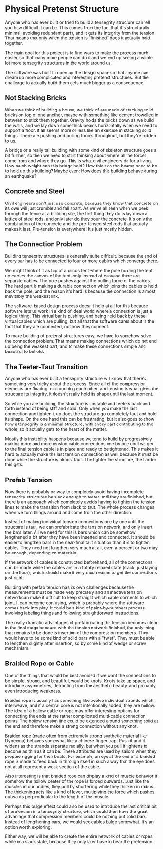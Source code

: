 # Physical Pretenst Structure

Anyone who has ever built or tried to build a tensegrity structure can tell you how difficult it can be. This comes from the fact that it's structurally minimal, avoiding redundant parts, and it gets its integrity from the tension. That means that only when the tension is "finished" does it actually hold together.

The main goal for this project is to find ways to make the process much easier, so that many more people can do it and we end up seeing a whole lot more tensegrity structures in the world around us.

The software was built to open up the design space so that anyone can dream up more complicated and interesting pretenst structures. But the challenge to actually build them gets much bigger as a consequence.

## Not Stacking Bricks

When we think of building a house, we think of are made of stacking solid bricks on top of one another, maybe with something like cement trowelled in between to stick them together. Gravity holds the bricks down as we build the walls, and we lay down some thick beams horizontally when we need to support a floor. It all seems more or less like an exercise in stacking solid things. There are pushing and pulling forces throughout, but they're hidden to us.

A bridge or a really tall building with some kind of skeleton structure goes a bit further, so then we need to start thinking about where all the forces come from and where they go. This is what civil engineers do for a living. How much weight can this bridge hold? How thick do the beams need to be to hold up this building? Maybe even: How does this building behave during an earthquake?

## Concrete and Steel

Civil engineers don't just use concrete, because they know that concrete on its own will just crumble and fall apart. As we've all seen when we peek through the fence at a building site, the first thing they do is lay down a lattice of steel rods, and only later do they pour the concrete. It's only the combination of the concrete and the pre-tensed steel rods that actually makes it last. Pre-tension is everywhere! It's just mostly hidden.

## The Connection Problem

Building tensegrity structures is generally quite difficult, because the end of every bar has to be connected to four or more cables which converge there. 

We might think of it as top of a circus tent where the pole holding the tent up carries the canvas of the tent, only instead of canvase there are separate cables. The pole pushes against the pulling force of the cables. The hard part is making a durable connection which joins the cables to hold back the pole, and the reason it's hard is because the connection is almost inevitably the weakest link.

The software-based design process doesn't help at all for this because software lets us work in a kind of ideal world where a connection is just a logical thing. This virtual bar is pushing, and being held back by these virtual cables which are pulling, but all that the software cares about is the fact that they are connected, not how they connect.

To make building of pretenst structures easy, we have to somehow solve the connection problem. That means making connections which do not end up being the weakest part, and to make these connections simple and beautiful to behold.

## The Teeter-Taut Transition

Anyone who has ever built a tensegrity structure will know that there's something very tricky about the process. Since all of the compression elements are floating, not touching each other, and tension is what gives the structure its integrity, it doesn't really hold its shape until the last moment. 

So while you are building, the structure is unstable and teeters back and forth instead of being stiff and solid. Only when you make the last connection and tighten it up does the structure go completely taut and hold its shape. On the one hand this can be frustrating, but it also goes to show how a tensegrity is a minimal structure, with every part contributing to the whole, so it actually gets to the heart of the matter.

Mostly this instability happens because we tend to build by progressively making more and more tension cable connections one by one until we get to the final tension cable is in place and ready to be tightened. This makes it hard to actually make the last tension connection as well because it must be done while the structure is almost taut. The tighter the structure, the harder this gets.

## Prefab Tension

Now there is probably no way to completely avoid having incomplete tensegrity structures be slack enough to teeter until they are finished, but there is an approach which completely avoids having to tighten the tension lines to make the transition from slack to taut. The whole process changes when we turn things around and come from the other direction.

Instead of making individual tension connections one by one until the structure is taut, we can prefabricate the tension network, and only insert the bars later. All we need for this is bars which can be somehow lengthened a bit after they have been inserted and connected. It should be easier to lengthen bars in the near-final taut situation than it is to tighten cables. They need not lengthen very much at all, even a percent or two may be enough, depending on materials.

If the network of cables is constructed beforehand, all of the connections can be made while the cables are in a totally relaxed state (slack, just laying on the floor), which should make it very much easier to get the connections just right.

Building with prefab tension has its own challenges because the measurements must be made very precisely and an inactive tension networkcan make it difficult to keep straight which cable connects to which joint. It can become confusing, which is probably where the software comes back into play. It could be a kind of paint-by-numbers process, involving labeling things and following straightforward instructions.

The really dramatic advantages of prefabricating the tension becomes clear in the final stage because with the tension network finished, the only thing that remains to be done is insertion of the compression members. They would have to be some kind of solid bars with a "twist". They must be able to lengthen slightly after insertion, so by some kind of wedge or screw mechanism.

## Braided Rope or Cable

One of the things that would be best avoided if we want the connections to be simple, strong, and beautiful, would be knots. Knots take up space, and introduce asymmetries, detracting from the aesthetic beauty, and probably even introducing weakness.

Braided rope is usually has something like twelve individual strands which interweave, and if a central core is not intentionally added, they are hollow. The idea of a hollow cable or rope may offer interesting options for connecting the ends at the rather complicated multi-cable connection points. The hollow tension line could be extended around something solid at the end and therefore make a strong connection without any knot.

Braided rope (made often from extremely strong synthetic material like Dyneema) behaves somewhat like a chinese finger trap. Push it and it widens as the strands separate radially, but when you pull it tightens to become as thin as it can be. These attributes are used by sailors when they prepare rigging for their boats. For example, an eye at the end of a braided rope is made to feed back in through itself in such a way that the eye does not at all represent a weak section of the cable.

Also interesting is that braided rope can display a kind of muscle behavior if somehow the hollow center of the rope is forced outwards. Just like the muscles in our bodies, they pull by shortening while they thicken in radius. The thickening acts like a kind of lever, multiplying the force which pushes outwards perpendicular to the length of the muscle. 

Perhaps this bulge effect could also be used to introduce the last critical bit of pretension in a tensegrity structure, which could then have the great advantage that compression members could be nothing but solid bars. Instead of lengthening bars, we would see cables bulge somewhat. It's an option worth exploring.

Either way, we will be able to create the entire network of cables or ropes while in a slack state, because they only later have to bear the pretension.



